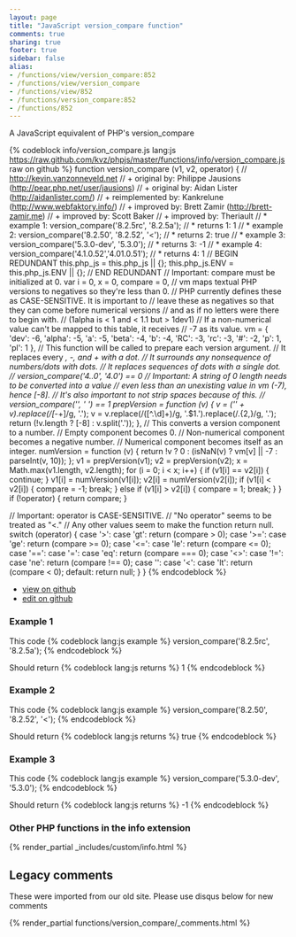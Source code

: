 ```yaml
---
layout: page
title: "JavaScript version_compare function"
comments: true
sharing: true
footer: true
sidebar: false
alias:
- /functions/view/version_compare:852
- /functions/view/version_compare
- /functions/view/852
- /functions/version_compare:852
- /functions/852
---
```

<!-- Generated by Rakefile:build -->
A JavaScript equivalent of PHP's version_compare

{% codeblock info/version_compare.js lang:js https://raw.github.com/kvz/phpjs/master/functions/info/version_compare.js raw on github %}
function version_compare (v1, v2, operator) {
  // http://kevin.vanzonneveld.net
  // +      original by: Philippe Jausions (http://pear.php.net/user/jausions)
  // +      original by: Aidan Lister (http://aidanlister.com/)
  // + reimplemented by: Kankrelune (http://www.webfaktory.info/)
  // +      improved by: Brett Zamir (http://brett-zamir.me)
  // +      improved by: Scott Baker
  // +      improved by: Theriault
  // *        example 1: version_compare('8.2.5rc', '8.2.5a');
  // *        returns 1: 1
  // *        example 2: version_compare('8.2.50', '8.2.52', '<');
  // *        returns 2: true
  // *        example 3: version_compare('5.3.0-dev', '5.3.0');
  // *        returns 3: -1
  // *        example 4: version_compare('4.1.0.52','4.01.0.51');
  // *        returns 4: 1
  // BEGIN REDUNDANT
  this.php_js = this.php_js || {};
  this.php_js.ENV = this.php_js.ENV || {};
  // END REDUNDANT
  // Important: compare must be initialized at 0.
  var i = 0,
    x = 0,
    compare = 0,
    // vm maps textual PHP versions to negatives so they're less than 0.
    // PHP currently defines these as CASE-SENSITIVE. It is important to
    // leave these as negatives so that they can come before numerical versions
    // and as if no letters were there to begin with.
    // (1alpha is < 1 and < 1.1 but > 1dev1)
    // If a non-numerical value can't be mapped to this table, it receives
    // -7 as its value.
    vm = {
      'dev': -6,
      'alpha': -5,
      'a': -5,
      'beta': -4,
      'b': -4,
      'RC': -3,
      'rc': -3,
      '#': -2,
      'p': 1,
      'pl': 1
    },
    // This function will be called to prepare each version argument.
    // It replaces every _, -, and + with a dot.
    // It surrounds any nonsequence of numbers/dots with dots.
    // It replaces sequences of dots with a single dot.
    //    version_compare('4..0', '4.0') == 0
    // Important: A string of 0 length needs to be converted into a value
    // even less than an unexisting value in vm (-7), hence [-8].
    // It's also important to not strip spaces because of this.
    //   version_compare('', ' ') == 1
    prepVersion = function (v) {
      v = ('' + v).replace(/[_\-+]/g, '.');
      v = v.replace(/([^.\d]+)/g, '.$1.').replace(/\.{2,}/g, '.');
      return (!v.length ? [-8] : v.split('.'));
    },
    // This converts a version component to a number.
    // Empty component becomes 0.
    // Non-numerical component becomes a negative number.
    // Numerical component becomes itself as an integer.
    numVersion = function (v) {
      return !v ? 0 : (isNaN(v) ? vm[v] || -7 : parseInt(v, 10));
    };
  v1 = prepVersion(v1);
  v2 = prepVersion(v2);
  x = Math.max(v1.length, v2.length);
  for (i = 0; i < x; i++) {
    if (v1[i] == v2[i]) {
      continue;
    }
    v1[i] = numVersion(v1[i]);
    v2[i] = numVersion(v2[i]);
    if (v1[i] < v2[i]) {
      compare = -1;
      break;
    } else if (v1[i] > v2[i]) {
      compare = 1;
      break;
    }
  }
  if (!operator) {
    return compare;
  }

  // Important: operator is CASE-SENSITIVE.
  // "No operator" seems to be treated as "<."
  // Any other values seem to make the function return null.
  switch (operator) {
  case '>':
  case 'gt':
    return (compare > 0);
  case '>=':
  case 'ge':
    return (compare >= 0);
  case '<=':
  case 'le':
    return (compare <= 0);
  case '==':
  case '=':
  case 'eq':
    return (compare === 0);
  case '<>':
  case '!=':
  case 'ne':
    return (compare !== 0);
  case '':
  case '<':
  case 'lt':
    return (compare < 0);
  default:
    return null;
  }
}
{% endcodeblock %}

 - [view on github](https://github.com/kvz/phpjs/blob/master/functions/info/version_compare.js)
 - [edit on github](https://github.com/kvz/phpjs/edit/master/functions/info/version_compare.js)

### Example 1
This code
{% codeblock lang:js example %}
version_compare('8.2.5rc', '8.2.5a');
{% endcodeblock %}

Should return
{% codeblock lang:js returns %}
1
{% endcodeblock %}

### Example 2
This code
{% codeblock lang:js example %}
version_compare('8.2.50', '8.2.52', '<');
{% endcodeblock %}

Should return
{% codeblock lang:js returns %}
true
{% endcodeblock %}

### Example 3
This code
{% codeblock lang:js example %}
version_compare('5.3.0-dev', '5.3.0');
{% endcodeblock %}

Should return
{% codeblock lang:js returns %}
-1
{% endcodeblock %}


### Other PHP functions in the info extension
{% render_partial _includes/custom/info.html %}
## Legacy comments
These were imported from our old site. Please use disqus below for new comments
<div style="overflow-y: scroll; max-height: 500px;">
{% render_partial functions/version_compare/_comments.html %}
</div>
